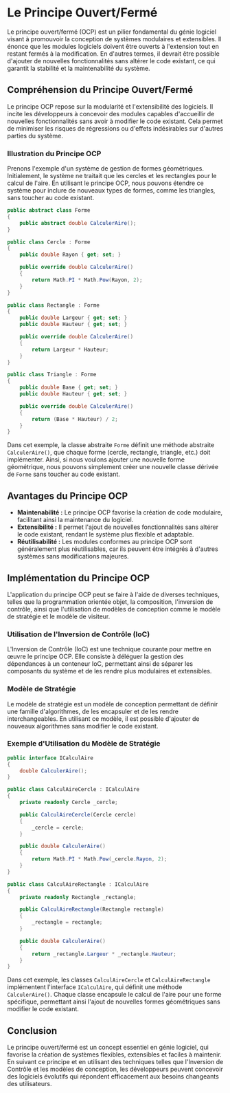 # Le Principe Ouvert/Fermé

Le principe ouvert/fermé (OCP) est un pilier fondamental du génie logiciel visant à promouvoir la conception de systèmes modulaires et extensibles. Il énonce que les modules logiciels doivent être ouverts à l'extension tout en restant fermés à la modification. En d'autres termes, il devrait être possible d'ajouter de nouvelles fonctionnalités sans altérer le code existant, ce qui garantit la stabilité et la maintenabilité du système.

## Compréhension du Principe Ouvert/Fermé

Le principe OCP repose sur la modularité et l'extensibilité des logiciels. Il incite les développeurs à concevoir des modules capables d'accueillir de nouvelles fonctionnalités sans avoir à modifier le code existant. Cela permet de minimiser les risques de régressions ou d'effets indésirables sur d'autres parties du système.

### Illustration du Principe OCP

Prenons l'exemple d'un système de gestion de formes géométriques. Initialement, le système ne traitait que les cercles et les rectangles pour le calcul de l'aire. En utilisant le principe OCP, nous pouvons étendre ce système pour inclure de nouveaux types de formes, comme les triangles, sans toucher au code existant.

```csharp
public abstract class Forme
{
    public abstract double CalculerAire();
}

public class Cercle : Forme
{
    public double Rayon { get; set; }

    public override double CalculerAire()
    {
        return Math.PI * Math.Pow(Rayon, 2);
    }
}

public class Rectangle : Forme
{
    public double Largeur { get; set; }
    public double Hauteur { get; set; }

    public override double CalculerAire()
    {
        return Largeur * Hauteur;
    }
}

public class Triangle : Forme
{
    public double Base { get; set; }
    public double Hauteur { get; set; }

    public override double CalculerAire()
    {
        return (Base * Hauteur) / 2;
    }
}
```

Dans cet exemple, la classe abstraite `Forme` définit une méthode abstraite `CalculerAire()`, que chaque forme (cercle, rectangle, triangle, etc.) doit implémenter. Ainsi, si nous voulons ajouter une nouvelle forme géométrique, nous pouvons simplement créer une nouvelle classe dérivée de `Forme` sans toucher au code existant.

## Avantages du Principe OCP

- **Maintenabilité :** Le principe OCP favorise la création de code modulaire, facilitant ainsi la maintenance du logiciel.
- **Extensibilité :** Il permet l'ajout de nouvelles fonctionnalités sans altérer le code existant, rendant le système plus flexible et adaptable.
- **Réutilisabilité :** Les modules conformes au principe OCP sont généralement plus réutilisables, car ils peuvent être intégrés à d'autres systèmes sans modifications majeures.

## Implémentation du Principe OCP

L'application du principe OCP peut se faire à l'aide de diverses techniques, telles que la programmation orientée objet, la composition, l'inversion de contrôle, ainsi que l'utilisation de modèles de conception comme le modèle de stratégie et le modèle de visiteur.

### Utilisation de l'Inversion de Contrôle (IoC)

L'Inversion de Contrôle (IoC) est une technique courante pour mettre en œuvre le principe OCP. Elle consiste à déléguer la gestion des dépendances à un conteneur IoC, permettant ainsi de séparer les composants du système et de les rendre plus modulaires et extensibles.

### Modèle de Stratégie

Le modèle de stratégie est un modèle de conception permettant de définir une famille d'algorithmes, de les encapsuler et de les rendre interchangeables. En utilisant ce modèle, il est possible d'ajouter de nouveaux algorithmes sans modifier le code existant.

### Exemple d'Utilisation du Modèle de Stratégie

```csharp
public interface ICalculAire
{
    double CalculerAire();
}

public class CalculAireCercle : ICalculAire
{
    private readonly Cercle _cercle;

    public CalculAireCercle(Cercle cercle)
    {
        _cercle = cercle;
    }

    public double CalculerAire()
    {
        return Math.PI * Math.Pow(_cercle.Rayon, 2);
    }
}

public class CalculAireRectangle : ICalculAire
{
    private readonly Rectangle _rectangle;

    public CalculAireRectangle(Rectangle rectangle)
    {
        _rectangle = rectangle;
    }

    public double CalculerAire()
    {
        return _rectangle.Largeur * _rectangle.Hauteur;
    }
}
```

Dans cet exemple, les classes `CalculAireCercle` et `CalculAireRectangle` implémentent l'interface `ICalculAire`, qui définit une méthode `CalculerAire()`. Chaque classe encapsule le calcul de l'aire pour une forme spécifique, permettant ainsi l'ajout de nouvelles formes géométriques sans modifier le code existant.

## Conclusion

Le principe ouvert/fermé est un concept essentiel en génie logiciel, qui favorise la création de systèmes flexibles, extensibles et faciles à maintenir. En suivant ce principe et en utilisant des techniques telles que l'Inversion de Contrôle et les modèles de conception, les développeurs peuvent concevoir des logiciels évolutifs qui répondent efficacement aux besoins changeants des utilisateurs.